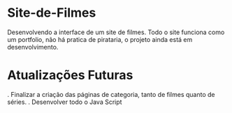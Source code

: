 # Site-de-Filmes
Desenvolvendo a interface de um site de filmes.
Todo o site funciona como um portfolio, não há pratica de pirataria, o projeto ainda está em desenvolvimento.
# Atualizações Futuras
. Finalizar a criação das páginas de categoria, tanto de filmes quanto de séries.
. Desenvolver todo o Java Script
